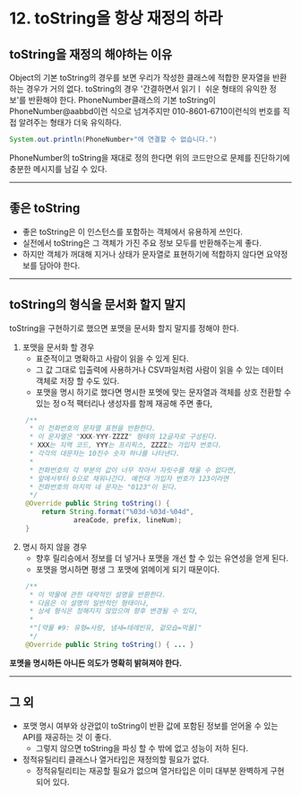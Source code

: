 # 12. toString을 항상 재정의 하라



## toString을 재정의 해야하는 이유

Object의 기본 toString의 경우를 보면 우리가 작성한 클래스에 적합한 문자열을 반환하는 경우가 거의 없다. toString의 경우 '간결하면서 읽기ㅣ 쉬운 형태의 유익한 정보'를 반환해야 한다. PhoneNumber클래스의 기본 toString이 PhoneNumber@aabbd이런 식으로 넘겨주지만 010-8601-6710이런식의 번호를 직접 알려주는 형태가 더욱 유익하다.



~~~java
System.out.println(PhoneNumber+"에 연결할 수 없습니다.")
~~~

PhoneNumber의 toString을 재대로 정의 한다면 위의 코드만으로 문제를 진단하기에 충분한 메시지를 남길 수 있다.



---

## 좋은 toString

* 좋은 toString은 이 인스턴스를 포함하는 객체에서 유용하게 쓰인다.
* 실전에서 toString은 그 객체가 가진 주요 정보 모두를 반환해주는게 좋다.
* 하지만 객체가 꺼대해 지거나 상태가 문자열로 표현하기에 적합하지 않다면 요약정보를 담아야 한다.



---

## toString의 형식을 문서화 할지 말지

toString을 구현하기로 했으면 포맷을 문서화 할지 말지를 정해야 한다.

1. 포맷을 문서화 할 경우
   * 표준적이고 명확하고 사람이 읽을 수 있게 된다.
   * 그 값 그대로 입출력에 사용하거나 CSV파일처럼 사람이 읽을 수 있는 데이터 객체로 저장 할 수도 있다.
   * 포맷을 명시 하기로 했다면 명시한 포멧에 맞는 문자열과 객체를 상호 전환할 수 있는 정ㅇ적 팩터리나 생성자를 함께 재공해 주면 좋다,

~~~Java
    /**
     * 이 전화번호의 문자열 표현을 반환한다.
     * 이 문자열은 "XXX-YYY-ZZZZ" 형태의 12글자로 구성된다.
     * XXX는 지역 코드, YYY는 프리픽스, ZZZZ는 가입자 번호다.
     * 각각의 대문자는 10진수 숫자 하나를 나타낸다.
     *
     * 전화번호의 각 부분의 값이 너무 작아서 자릿수를 채울 수 없다면,
     * 앞에서부터 0으로 채워나간다. 예컨대 가입자 번호가 123이라면
     * 전화번호의 마지막 네 문자는 "0123"이 된다.
     */
    @Override public String toString() {
        return String.format("%03d-%03d-%04d",
                areaCode, prefix, lineNum);
    }

~~~





2. 명시 하지 않을 경우
   * 향후 릴리승에서 정보를 더 넣거나 포맷을 개선 할 수 있는 유연성을 얻게 된다.
   * 포맷을 명시하면 평생 그 포맷에 얽메이게 되기 때문이다.

~~~Java
    /**
     * 이 약물에 관한 대략적인 설명을 반환한다.
     * 다음은 이 설명의 일반적인 형태이나,
     * 상세 형식은 정해지지 않았으며 향후 변경될 수 있다, 
     *
     *"[약물 #9: 유형=사랑, 냄새=테레빈유, 겉모습=먹물]"
     */
    @Override public String toString() { ... }
~~~



**포멧을 명시하든 아니든 의도가 명확히 밝혀져야 한다.**



---

## 그 외

* 포맷 명시 여부와 상관없이 toString이 반환 값에 포함된 정보를 얻어올 수 있는 API를 재공하는 것 이 좋다.
  * 그렇지 않으면 toString을 파싱 할 수 밖에 없고 성능이 저하 된다.
* 정적유틸리티 클래스나 열거타입은 재정의할 필요가 없다.
  * 정적유틸리티는 재공할 필요가 없으며 열거타입은 이미 대부분 완벽하게 구현되어 있다.
